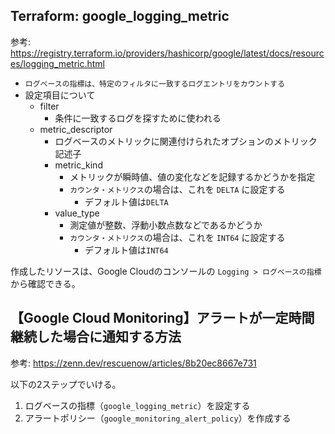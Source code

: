 ## Terraform: google_logging_metric

参考: https://registry.terraform.io/providers/hashicorp/google/latest/docs/resources/logging_metric.html

- `ログベースの指標は、特定のフィルタに一致するログエントリをカウントする`
- 設定項目について
  - filter
    - 条件に一致するログを探すために使われる
  - metric_descriptor
    - ログベースのメトリックに関連付けられたオプションのメトリック記述子
    - metric_kind
      - メトリックが瞬時値、値の変化などを記録するかどうかを指定
      - `カウンタ・メトリクス`の場合は、これを `DELTA` に設定する
        - デフォルト値は`DELTA`
    - value_type
      - 測定値が整数、浮動小数点数などであるかどうか
      - `カウンタ・メトリクス`の場合は、これを `INT64` に設定する
        - デフォルト値は`INT64`
      
作成したリソースは、Google Cloudのコンソールの `Logging > ログベースの指標`から確認できる。

## 【Google Cloud Monitoring】アラートが一定時間継続した場合に通知する方法

参考: https://zenn.dev/rescuenow/articles/8b20ec8667e731

以下の2ステップでいける。

1. ログベースの指標（`google_logging_metric`）を設定する
2. アラートポリシー（`google_monitoring_alert_policy`）を作成する
